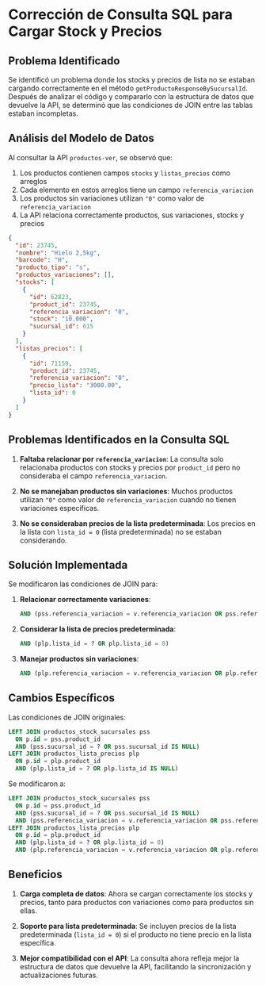 # Corrección de Consulta SQL para Cargar Stock y Precios

## Problema Identificado
Se identificó un problema donde los stocks y precios de lista no se estaban cargando correctamente en el método `getProductoResponseBySucursalId`. Después de analizar el código y compararlo con la estructura de datos que devuelve la API, se determinó que las condiciones de JOIN entre las tablas estaban incompletas.

## Análisis del Modelo de Datos
Al consultar la API `productos-ver`, se observó que:

1. Los productos contienen campos `stocks` y `listas_precios` como arreglos
2. Cada elemento en estos arreglos tiene un campo `referencia_variacion`
3. Los productos sin variaciones utilizan `"0"` como valor de `referencia_variacion`
4. La API relaciona correctamente productos, sus variaciones, stocks y precios

```json
{
  "id": 23745,
  "nombre": "Hielo 2,5kg",
  "barcode": "H",
  "producto_tipo": "s",
  "productos_variaciones": [],
  "stocks": [
    {
      "id": 62823,
      "product_id": 23745,
      "referencia_variacion": "0",
      "stock": "10.000",
      "sucursal_id": 615
    }
  ],
  "listas_precios": [
    {
      "id": 71159,
      "product_id": 23745,
      "referencia_variacion": "0",
      "precio_lista": "3000.00",
      "lista_id": 0
    }
  ]
}
```

## Problemas Identificados en la Consulta SQL

1. **Faltaba relacionar por `referencia_variacion`**: La consulta solo relacionaba productos con stocks y precios por `product_id` pero no consideraba el campo `referencia_variacion`.
   
2. **No se manejaban productos sin variaciones**: Muchos productos utilizan `"0"` como valor de `referencia_variacion` cuando no tienen variaciones específicas.

3. **No se consideraban precios de la lista predeterminada**: Los precios en la lista con `lista_id = 0` (lista predeterminada) no se estaban considerando.

## Solución Implementada

Se modificaron las condiciones de JOIN para:

1. **Relacionar correctamente variaciones**:
   ```sql
   AND (pss.referencia_variacion = v.referencia_variacion OR pss.referencia_variacion = '0' OR v.referencia_variacion IS NULL)
   ```
   
2. **Considerar la lista de precios predeterminada**:
   ```sql
   AND (plp.lista_id = ? OR plp.lista_id = 0)
   ```
   
3. **Manejar productos sin variaciones**:
   ```sql
   AND (plp.referencia_variacion = v.referencia_variacion OR plp.referencia_variacion = '0' OR v.referencia_variacion IS NULL)
   ```

## Cambios Específicos

Las condiciones de JOIN originales:
```sql
LEFT JOIN productos_stock_sucursales pss 
  ON p.id = pss.product_id 
  AND (pss.sucursal_id = ? OR pss.sucursal_id IS NULL)
LEFT JOIN productos_lista_precios plp 
  ON p.id = plp.product_id 
  AND (plp.lista_id = ? OR plp.lista_id IS NULL)
```

Se modificaron a:
```sql
LEFT JOIN productos_stock_sucursales pss 
  ON p.id = pss.product_id 
  AND (pss.sucursal_id = ? OR pss.sucursal_id IS NULL)
  AND (pss.referencia_variacion = v.referencia_variacion OR pss.referencia_variacion = '0' OR v.referencia_variacion IS NULL)
LEFT JOIN productos_lista_precios plp 
  ON p.id = plp.product_id 
  AND (plp.lista_id = ? OR plp.lista_id = 0)
  AND (plp.referencia_variacion = v.referencia_variacion OR plp.referencia_variacion = '0' OR v.referencia_variacion IS NULL)
```

## Beneficios

1. **Carga completa de datos**: Ahora se cargan correctamente los stocks y precios, tanto para productos con variaciones como para productos sin ellas.

2. **Soporte para lista predeterminada**: Se incluyen precios de la lista predeterminada (`lista_id = 0`) si el producto no tiene precio en la lista específica.

3. **Mejor compatibilidad con el API**: La consulta ahora refleja mejor la estructura de datos que devuelve la API, facilitando la sincronización y actualizaciones futuras.